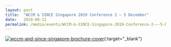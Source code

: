 ```yaml
---
layout: post
title:  "WCCM & SINCE Singapore 2019 Conference 2 – 5 December"
date:   2019-09-11
permalink: /media/events/WCCM-&-SINCE-Singapore-2019-Conference-2-–-5-December
---
```


[![wccm-and-since-singapore-brochure-cover](/images/press-release/photos/wccm-and-since-singapore-brochure-cover.jpg)](/files/wccm-and-since-singapore-2019.pdf){:target="_blank"}

